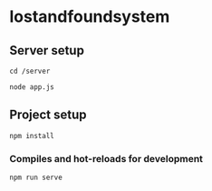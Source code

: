 # lostandfoundsystem

## Server setup
```
cd /server

node app.js
```

## Project setup
```
npm install
```

### Compiles and hot-reloads for development
```
npm run serve
```



